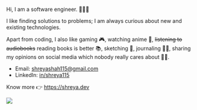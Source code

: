 Hi, I am a software engineer. 👩🏽‍💻

I like finding solutions to problems; I am always curious about new and existing technologies.

Apart from coding, I also like gaming 🎮, watching anime 🦊, ~~listening to audiobooks~~ reading books is better 📚, sketching 📝, journaling ✍🏽, sharing my opinions on social media which nobody really cares about ✌🏽.


- Email: [shreyashah115@gmail.com](mailto:shreyashah115@gmail.com)
- LinkedIn: [in/shreya115](https://www.linkedin.com/in/shreya115/)

Know more 👉 https://shreya.dev

![](https://komarev.com/ghpvc/?username=shreyashah115)
